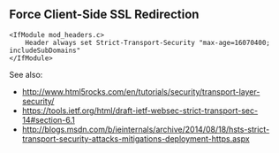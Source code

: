 Force Client-Side SSL Redirection
----------------------------------------------------------------------------------------------------

	<IfModule mod_headers.c>
		Header always set Strict-Transport-Security "max-age=16070400; includeSubDomains"
	</IfModule>

See also:

- http://www.html5rocks.com/en/tutorials/security/transport-layer-security/
- https://tools.ietf.org/html/draft-ietf-websec-strict-transport-sec-14#section-6.1
- http://blogs.msdn.com/b/ieinternals/archive/2014/08/18/hsts-strict-transport-security-attacks-mitigations-deployment-https.aspx
